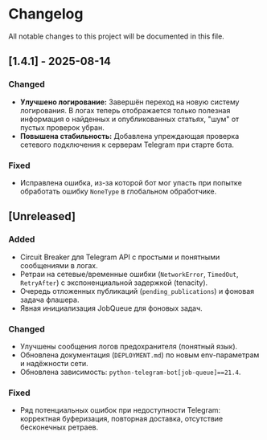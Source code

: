 # Changelog

All notable changes to this project will be documented in this file.

## [1.4.1] - 2025-08-14

### Changed
- **Улучшено логирование:** Завершён переход на новую систему логирования. В логах теперь отображается только полезная информация о найденных и опубликованных статьях, "шум" от пустых проверок убран.
- **Повышена стабильность:** Добавлена упреждающая проверка сетевого подключения к серверам Telegram при старте бота.

### Fixed
- Исправлена ошибка, из-за которой бот мог упасть при попытке обработать ошибку `NoneType` в глобальном обработчике.

## [Unreleased]

### Added
- Circuit Breaker для Telegram API с простыми и понятными сообщениями в логах.
- Ретраи на сетевые/временные ошибки (`NetworkError`, `TimedOut`, `RetryAfter`) c экспоненциальной задержкой (tenacity).
- Очередь отложенных публикаций (`pending_publications`) и фоновая задача флашера.
- Явная инициализация JobQueue для фоновых задач.

### Changed
- Улучшены сообщения логов предохранителя (понятный язык).
- Обновлена документация (`DEPLOYMENT.md`) по новым env-параметрам и надёжности сети.
- Обновлена зависимость: `python-telegram-bot[job-queue]==21.4`.

### Fixed
- Ряд потенциальных ошибок при недоступности Telegram: корректная буферизация, повторная доставка, отсутствие бесконечных ретраев.

